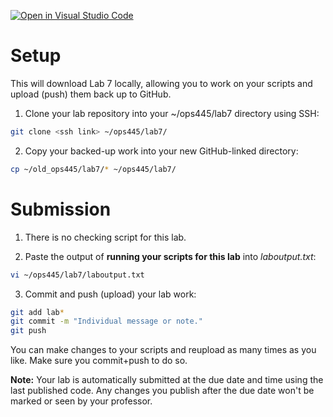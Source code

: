 [![Open in Visual Studio Code](https://classroom.github.com/assets/open-in-vscode-2e0aaae1b6195c2367325f4f02e2d04e9abb55f0b24a779b69b11b9e10269abc.svg)](https://classroom.github.com/online_ide?assignment_repo_id=15439599&assignment_repo_type=AssignmentRepo)
# Setup
This will download Lab 7 locally, allowing you to work on your scripts and upload (push) them back up to GitHub.

1. Clone your lab repository into your ~/ops445/lab7 directory using SSH:
```bash
git clone <ssh link> ~/ops445/lab7/
```
2. Copy your backed-up work into your new GitHub-linked directory:
```bash
cp ~/old_ops445/lab7/* ~/ops445/lab7/
```

# Submission
1. There is no checking script for this lab.

2. Paste the output of **running your scripts for this lab** into *laboutput.txt*:
```bash
vi ~/ops445/lab7/laboutput.txt
```

3. Commit and push (upload) your lab work:
```bash
git add lab*
git commit -m "Individual message or note."
git push
```

You can make changes to your scripts and reupload as many times as you like. Make sure you commit+push to do so.

**Note:** Your lab is automatically submitted at the due date and time using the last published code. Any changes you publish after the due date won't be marked or seen by your professor.
